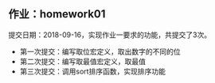 ## 作业：homework01 
提交日期：2018-09-16，实现作业一要求的功能，共提交了3次。
- 第一次提交：编写取位宏定义，取出数字的不同的位
- 第二次提交：编写取最值宏定义，取最值
- 第三次提交：调用sort排序函数，实现排序功能
